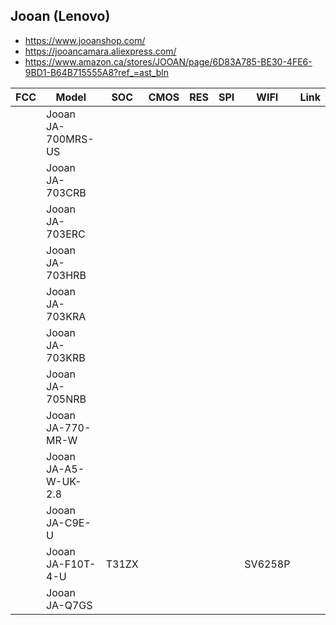 Jooan (Lenovo)
--------------
- https://www.jooanshop.com/
- https://jooancamara.aliexpress.com/
- https://www.amazon.ca/stores/JOOAN/page/6D83A785-BE30-4FE6-9BD1-B64B715555A8?ref_=ast_bln

| FCC | Model                | SOC   | CMOS | RES | SPI | WIFI    | Link |
|-----|----------------------|-------|------|-----|-----|---------|------|
|     | Jooan JA-700MRS-US   |       |      |     |     |         |      |
|     | Jooan JA-703CRB      |       |      |     |     |         |      |
|     | Jooan JA-703ERC      |       |      |     |     |         |      |
|     | Jooan JA-703HRB      |       |      |     |     |         |      |
|     | Jooan JA-703KRA      |       |      |     |     |         |      |
|     | Jooan JA-703KRB      |       |      |     |     |         |      |
|     | Jooan JA-705NRB      |       |      |     |     |         |      |
|     | Jooan JA-770-MR-W    |       |      |     |     |         |      |
|     | Jooan JA-A5-W-UK-2.8 |       |      |     |     |         |      |
|     | Jooan JA-C9E-U       |       |      |     |     |         |      |
|     | Jooan JA-F10T-4-U    | T31ZX |      |     |     | SV6258P |      |
|     | Jooan JA-Q7GS        |       |      |     |     |         |      |
